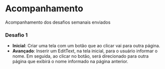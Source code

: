 # Acompanhamento
Acompanhamento dos desafios semanais enviados

### Desafio 1
- <b>Inicial</b>: Criar uma tela com um botão que ao clicar vai para outra página.
- <b>Avançado</b>: Inserir um EditText, na tela inicial, para o usuário informar o nome. Em seguida, ao clicar no botão, será direcionado para outra página que exibirá o nome informado na página anterior.
